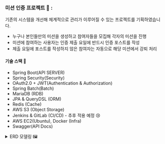 ### 미션 인증 프로젝트 📝 :
기존의 시스템을 개선해 체계적으로 관리가 이루어질 수 있는 프로젝트를 기획하였습니다.

- 누구나 본인들만의 미션을 생성하고 참여자들을 모집해 각자의 미션을 진행
- 미션에 참여하는 사용자는 인증 제출 요일에 반드시 인증 포스트를 작성
- 제출 요일에 포스트를 작성하지 않은 참여자는 자동으로 해당 미션에서 강퇴 처리

#### 기술 스택 🧰
 - Spring Boot(API SERVER)
 - Spring Security(Security)
 - OAuth2.0 + JWT(Authentication & Authorization)
 - Spring Batch(Batch)
 - MariaDB (RDB)
 - JPA & QueryDSL (ORM)
 - Redis (Cache)
 - AWS S3 (Object Storage)
 - Jenkins & GitLab (CI/CD) - 추후 적용 예정 😢
 - AWS EC2(Ubuntu), Docker (Infra)
 - Swagger(API Docs)

<details>
  <summary>ERD 모델링 🖼️ </summary>
 <img src="https://github.com/sungchulyun/Daily-mission/assets/97434717/3ccad2e0-b28b-4935-9c38-8dfbf9a597cd">
</details>
